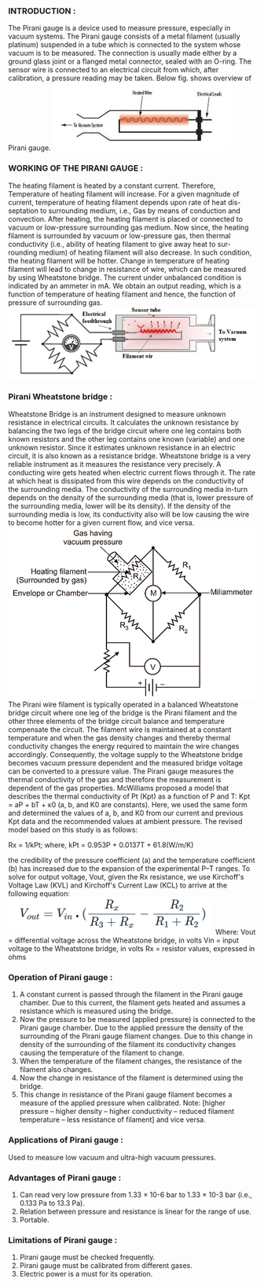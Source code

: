 
### INTRODUCTION :

The Pirani gauge is a device used to measure pressure, especially in vacuum systems. The Pirani gauge consists of a metal filament (usually platinum) suspended in a tube which is connected to the system whose vacuum is to be measured. The connection is usually made either by a ground glass joint or a flanged metal connector, sealed with an O-ring. The sensor wire is connected to an electrical circuit from which, after calibration, a pressure reading may be taken.
Below fig. shows overview of Pirani gauge. 
![1](images/piraniGuage.png)

### WORKING OF THE PIRANI GAUGE : 
The heating filament is heated by a constant current. Therefore, Temperature of heating filament will increase. For a given magnitude of current, temperature of heating filament depends upon rate of heat dis- septation to surrounding medium, i.e., Gas by means of conduction and convection. After heating, the heating filament is placed or connected to vacuum or low-pressure surrounding gas medium. Now since, the heating filament is surrounded by vacuum or low-pressure gas, then thermal conductivity (i.e., ability of heating filament to give away heat to sur- rounding medium) of heating filament will also decrease. In such condition, the heating filament will be hotter. Change in temperature of heating filament will lead to change in resistance of wire, which can be measured by using Wheatstone bridge. The current under unbalanced condition is indicated by an ammeter in mA. We obtain an output reading, which is a function of temperature of heating filament and hence, the function of pressure of surrounding gas.
![2](images/schematic-diagram-for-Pirani-gauge.png)

### Pirani Wheatstone bridge : 

Wheatstone Bridge is an instrument designed to measure unknown resistance in electrical circuits. It calculates the unknown resistance by balancing the two legs of the bridge circuit where one leg contains both known resistors and the other leg contains one known (variable) and one unknown resistor. Since it estimates unknown resistance in an electric circuit, it is also known as a resistance bridge. Wheatstone bridge is a very reliable instrument as it measures the resistance very precisely.
A conducting wire gets heated when electric current flows through it. The rate at which heat is dissipated from this wire depends on the conductivity of the surrounding media. 
The conductivity of the surrounding media in-turn depends on the density of the surrounding media (that is, lower pressure of the surrounding media, lower will be its density). If the density of the surrounding media is low, its conductivity also will be low causing the wire to become hotter for a given current flow, and vice versa.
![3](images/Pirani-Gauge.png)
The Pirani wire filament is typically operated in a balanced Wheatstone bridge circuit where one leg of the bridge is the Pirani filament and the other three elements of the bridge circuit balance and temperature compensate the circuit.
The filament wire is maintained at a constant temperature and when the gas density changes and thereby thermal conductivity changes the energy required to maintain the wire changes accordingly. Consequently, the voltage supply to the Wheatstone bridge becomes vacuum pressure dependent and the measured bridge voltage can be converted to a pressure value.
The Pirani gauge measures the thermal conductivity of the gas and therefore the measurement is dependent of the gas properties.
McWilliams proposed a model that describes the thermal conductivity of Pt
(Kpt) as a function of P and T: Kpt = aP + bT + κ0 (a, b, and K0 are constants). Here, we used
the same form and determined the values of a, b, and K0 from our current and previous Kpt
data and the recommended values at ambient pressure. The revised model based
on this study is as follows:

Rx = 1/kPt; where,
kPt = 0.953P + 0.0137T + 61.8(W/m/K)

the credibility of the pressure coefficient (a) and the temperature coefficient
(b) has increased due to the expansion of the experimental P–T ranges.
To solve for output voltage, Vout, given the Rx resistance, we use Kirchoff's Voltage Law (KVL) and Kirchoff's Current Law (KCL) to arrive at the following equation:
![4](images/formulaVout.png)
Where:
Vout = differential voltage across the Wheatstone bridge, in volts
Vin = input voltage to the Wheatstone bridge, in volts
Rx = resistor values, expressed in ohms

### Operation of Pirani gauge :

1.	A constant current is passed through the filament in the Pirani gauge chamber. Due to this current, the filament gets heated and assumes a resistance which is measured using the bridge.
2.	Now the pressure to be measured (applied pressure) is connected to the Pirani gauge chamber. Due to the applied pressure the density of the surrounding of the Pirani gauge filament changes. Due to this change in density of the surrounding of the filament its conductivity changes causing the temperature of the filament to change.
3.	When the temperature of the filament changes, the resistance of the filament also changes.
4.	Now the change in resistance of the filament is determined using the bridge.
5.	This change in resistance of the Pirani gauge filament becomes a measure of the applied pressure when calibrated.
Note: [higher pressure – higher density – higher conductivity – reduced filament temperature – less resistance of filament] and vice versa.

### Applications of Pirani gauge :
Used to measure low vacuum and ultra-high vacuum pressures.

### Advantages of Pirani gauge :

1.	Can read very low pressure from 1.33 × 10-6 bar to 1.33 × 10-3 bar (i.e., 0.133 Pa to 13.3 Pa).
2.	Relation between pressure and resistance is linear for the range of use.
3.	Portable.

### Limitations of Pirani gauge :
1.	Pirani gauge must be checked frequently.
2.	Pirani gauge must be calibrated from different gases.
3.	Electric power is a must for its operation.






